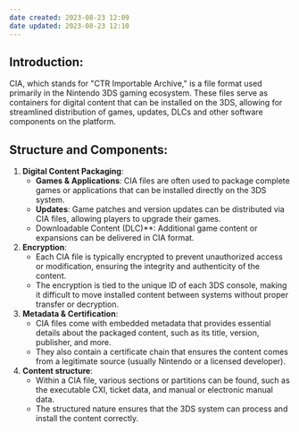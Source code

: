 ```yaml
---
date created: 2023-08-23 12:09
date updated: 2023-08-23 12:10
---
```


## **Introduction:**

CIA, which stands for "CTR Importable Archive," is a file format used primarily in the Nintendo 3DS gaming ecosystem. These files serve as containers for digital content that can be installed on the 3DS, allowing for streamlined distribution of games, updates, DLCs and other software components on the platform.

## **Structure and Components:**

1. **Digital Content Packaging**:
   - **Games & Applications**: CIA files are often used to package complete games or applications that can be installed directly on the 3DS system.
   - **Updates**: Game patches and version updates can be distributed via CIA files, allowing players to upgrade their games.
   - Downloadable Content (DLC)**: Additional game content or expansions can be delivered in CIA format.
2. **Encryption**:
   - Each CIA file is typically encrypted to prevent unauthorized access or modification, ensuring the integrity and authenticity of the content.
   - The encryption is tied to the unique ID of each 3DS console, making it difficult to move installed content between systems without proper transfer or decryption.
3. **Metadata & Certification**:
   - CIA files come with embedded metadata that provides essential details about the packaged content, such as its title, version, publisher, and more.
   - They also contain a certificate chain that ensures the content comes from a legitimate source (usually Nintendo or a licensed developer).
4. **Content structure**:
   - Within a CIA file, various sections or partitions can be found, such as the executable CXI, ticket data, and manual or electronic manual data.
   - The structured nature ensures that the 3DS system can process and install the content correctly.
